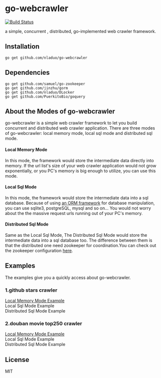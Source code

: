 # go-webcrawler
[![Build Status](https://travis-ci.org/nladuo/go-webcrawler.svg)](https://travis-ci.org/nladuo/go-webcrawler)

a simple, concurrent , distributed, go-implemented web crawler framework.<br>

## Installation
```
go get github.com/nladuo/go-webcrawler  
```
## Dependencies
```
go get github.com/samuel/go-zookeeper
go get github.com/jinzhu/gorm
go get github.com/nladuo/DLocker
go get github.com/PuerkitoBio/goquery
```
## About the Modes of go-webcrawler
go-webcrawler is a simple web crawler framework to let you build concurrent and distributed web crawler application. There are three modes of go-webcrawler: local memory mode, local sql mode and distributed sql mode.
#### Local Memory Mode
In this mode, the framework would store the intermediate data directly into memory. If the url list's size of your web crawler application would not grow exponentially, or you PC's memory is big enough to utilize, you can use this mode.

#### Local Sql Mode
In this mode, the framework would store the intermediate data into a sql database. Because of using [an ORM framework](https://github.com/jinzhu/gorm) for database manipulation, you can use sqlite3, postgreSQL, mysql and so on... You would not worry about the the massive request urls running out of your PC's memory.

#### Distributed Sql Mode
Same as the Local Sql Mode, The Distributed Sql Mode would store the intermediate data into a sql database too. The difference between them is that the distributed one need zookeeper for coordination.You can check out the zookeeper configuration <a href="http://zookeeper.apache.org/doc/r3.4.6/zookeeperStarted.html">here</a>.

## Examples
The examples give you a quickly access about go-webcrawler.
### 1.github stars crawler
[Local Memory Mode Example](./example/github_stars/github_stars.go)  
Local Sql Mode Example  
Distributed Sql Mode Example

### 2.douban movie top250 crawler
[Local Memory Mode Example](./example/douban_movie_top250/douban_movie_top250.go)  
Local Sql Mode Example  
Distributed Sql Mode Example

## License
MIT